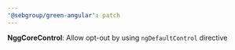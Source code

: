 ```yaml
---
'@sebgroup/green-angular': patch
---
```


**NggCoreControl**: Allow opt-out by using `ngDefaultControl` directive
